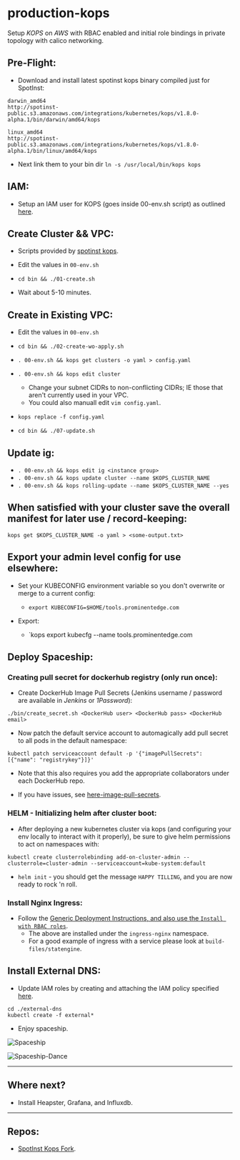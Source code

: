 # production-kops

Setup *KOPS* on *AWS* with RBAC enabled and initial role bindings in private topology with calico networking.

## Pre-Flight:

* Download and install latest spotinst kops binary compiled just for SpotInst:
```
darwin_amd64
http://spotinst-public.s3.amazonaws.com/integrations/kubernetes/kops/v1.8.0-alpha.1/bin/darwin/amd64/kops

linux_amd64
http://spotinst-public.s3.amazonaws.com/integrations/kubernetes/kops/v1.8.0-alpha.1/bin/linux/amd64/kops
```

* Next link them to your bin dir `ln -s /usr/local/bin/kops kops`

## IAM:
* Setup an IAM user for KOPS (goes inside 00-env.sh script) as outlined [here](https://github.com/kubernetes/kops/blob/master/docs/aws.md#setup-iam-user).

## Create Cluster && VPC:
* Scripts provided by [spotinst kops](http://blog.spotinst.com/2017/08/17/elastigroup-kubernetes-operations-kops/).

* Edit the values in `00-env.sh`

* `cd bin && ./01-create.sh`

* Wait about 5-10 minutes.

## Create in Existing VPC:
* Edit the values in `00-env.sh`

* `cd bin && ./02-create-wo-apply.sh`

* `. 00-env.sh && kops get clusters -o yaml > config.yaml`

* `. 00-env.sh && kops edit cluster`
  - Change your subnet CIDRs to non-conflicting CIDRs; IE those that aren't currently used in your VPC.
  - You could also manuall edit `vim config.yaml`.
    
* `kops replace -f config.yaml`

* `cd bin && ./07-update.sh`

## Update ig:
* `. 00-env.sh && kops edit ig <instance group>`
* `. 00-env.sh && kops update cluster --name $KOPS_CLUSTER_NAME`
* `. 00-env.sh && kops rolling-update --name $KOPS_CLUSTER_NAME --yes`

## When satisfied with your cluster save the overall manifest for later use / record-keeping:
`kops get $KOPS_CLUSTER_NAME -o yaml > <some-output.txt>`

## Export your admin level config for use elsewhere:
* Set your KUBECONFIG environment variable so you don't overwrite or merge to a current config:
  - `export KUBECONFIG=$HOME/tools.prominentedge.com`

* Export:
  - `kops export kubecfg --name tools.prominentedge.com

## Deploy Spaceship:

### Creating pull secret for dockerhub registry (only run once):
* Create DockerHub Image Pull Secrets (Jenkins username / password are available in _Jenkins_ or _1Password_):

`./bin/create_secret.sh <DockerHub user> <DockerHub pass> <DockerHub email>`

* Now patch the default service account to automagically add pull secret to all pods in the default namespace:

`kubectl patch serviceaccount default -p '{"imagePullSecrets": [{"name": "registrykey"}]}'`

* Note that this also requires you add the appropriate collaborators under each DockerHub repo.

* If you have issues, see [here-image-pull-secrets](https://kubernetes.io/docs/tasks/configure-pod-container/configure-service-account/).

### HELM - Initializing helm after cluster boot:
* After deploying a new kubernetes cluster via kops (and configuring your env locally to interact with it properly),
  be sure to give helm permissions to act on namespaces with:

`kubectl create clusterrolebinding add-on-cluster-admin --clusterrole=cluster-admin --serviceaccount=kube-system:default`

* `helm init` - you should get the message `HAPPY TILLING`, and you are now ready to rock 'n roll.

### Install Nginx Ingress:
* Follow the [Generic Deployment Instructions, and also use the `Install with RBAC roles`](https://github.com/kubernetes/ingress-nginx/blob/master/deploy/README.md).
  - The above are installed under the `ingress-nginx` namespace.
  - For a good example of ingress with a service please look at `build-files/statengine`.

## Install External DNS:

* Update IAM roles by creating and attaching the IAM policy specified [here](https://github.com/kubernetes-incubator/external-dns/blob/master/docs/tutorials/aws.md).

```
cd ./external-dns
kubectl create -f external*
```

* Enjoy spaceship.


![Spaceship](http://www.likecool.com/Gear/Pic/Gif%20Star%20Trek%20Defiant%20USS%20NCC1764/Gif-Star-Trek-Defiant-USS-NCC1764.gif)


![Spaceship-Dance](https://upload-assets.vice.com/files/2015/12/16/1450302693Drake2.gif)

---

## Where next?

* Install Heapster, Grafana, and Influxdb.

---

## Repos:
* [SpotInst Kops Fork](https://github.com/spotinst/kubernetes-kops).
